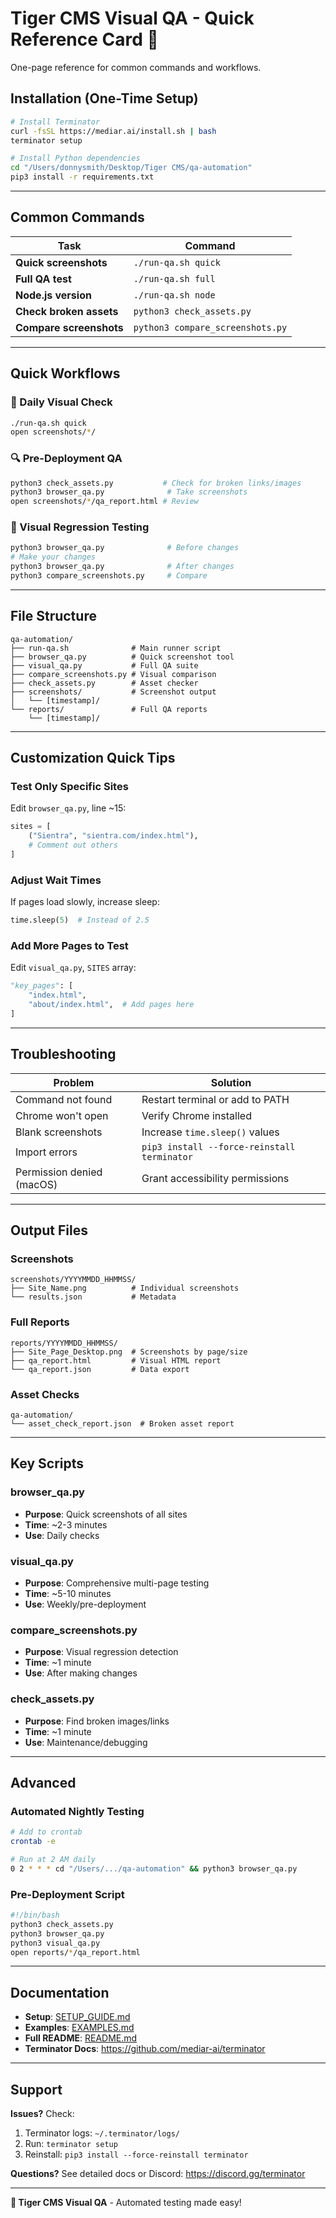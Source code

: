 # Tiger CMS Visual QA - Quick Reference Card 🚀

One-page reference for common commands and workflows.

## Installation (One-Time Setup)

```bash
# Install Terminator
curl -fsSL https://mediar.ai/install.sh | bash
terminator setup

# Install Python dependencies
cd "/Users/donnysmith/Desktop/Tiger CMS/qa-automation"
pip3 install -r requirements.txt
```

---

## Common Commands

| Task | Command |
|------|---------|
| **Quick screenshots** | `./run-qa.sh quick` |
| **Full QA test** | `./run-qa.sh full` |
| **Node.js version** | `./run-qa.sh node` |
| **Check broken assets** | `python3 check_assets.py` |
| **Compare screenshots** | `python3 compare_screenshots.py` |

---

## Quick Workflows

### 📸 Daily Visual Check

```bash
./run-qa.sh quick
open screenshots/*/
```

### 🔍 Pre-Deployment QA

```bash
python3 check_assets.py           # Check for broken links/images
python3 browser_qa.py              # Take screenshots
open screenshots/*/qa_report.html # Review
```

### 🔄 Visual Regression Testing

```bash
python3 browser_qa.py              # Before changes
# Make your changes
python3 browser_qa.py              # After changes
python3 compare_screenshots.py     # Compare
```

---

## File Structure

```
qa-automation/
├── run-qa.sh              # Main runner script
├── browser_qa.py          # Quick screenshot tool
├── visual_qa.py           # Full QA suite
├── compare_screenshots.py # Visual comparison
├── check_assets.py        # Asset checker
├── screenshots/           # Screenshot output
│   └── [timestamp]/
└── reports/               # Full QA reports
    └── [timestamp]/
```

---

## Customization Quick Tips

### Test Only Specific Sites

Edit `browser_qa.py`, line ~15:

```python
sites = [
    ("Sientra", "sientra.com/index.html"),
    # Comment out others
]
```

### Adjust Wait Times

If pages load slowly, increase sleep:

```python
time.sleep(5)  # Instead of 2.5
```

### Add More Pages to Test

Edit `visual_qa.py`, `SITES` array:

```python
"key_pages": [
    "index.html",
    "about/index.html",  # Add pages here
]
```

---

## Troubleshooting

| Problem | Solution |
|---------|----------|
| Command not found | Restart terminal or add to PATH |
| Chrome won't open | Verify Chrome installed |
| Blank screenshots | Increase `time.sleep()` values |
| Import errors | `pip3 install --force-reinstall terminator` |
| Permission denied (macOS) | Grant accessibility permissions |

---

## Output Files

### Screenshots

```
screenshots/YYYYMMDD_HHMMSS/
├── Site_Name.png          # Individual screenshots
└── results.json           # Metadata
```

### Full Reports

```
reports/YYYYMMDD_HHMMSS/
├── Site_Page_Desktop.png  # Screenshots by page/size
├── qa_report.html         # Visual HTML report
└── qa_report.json         # Data export
```

### Asset Checks

```
qa-automation/
└── asset_check_report.json  # Broken asset report
```

---

## Key Scripts

### browser_qa.py
- **Purpose**: Quick screenshots of all sites
- **Time**: ~2-3 minutes
- **Use**: Daily checks

### visual_qa.py
- **Purpose**: Comprehensive multi-page testing
- **Time**: ~5-10 minutes
- **Use**: Weekly/pre-deployment

### compare_screenshots.py
- **Purpose**: Visual regression detection
- **Time**: ~1 minute
- **Use**: After making changes

### check_assets.py
- **Purpose**: Find broken images/links
- **Time**: ~1 minute
- **Use**: Maintenance/debugging

---

## Advanced

### Automated Nightly Testing

```bash
# Add to crontab
crontab -e

# Run at 2 AM daily
0 2 * * * cd "/Users/.../qa-automation" && python3 browser_qa.py
```

### Pre-Deployment Script

```bash
#!/bin/bash
python3 check_assets.py
python3 browser_qa.py
python3 visual_qa.py
open reports/*/qa_report.html
```

---

## Documentation

- **Setup**: [SETUP_GUIDE.md](SETUP_GUIDE.md)
- **Examples**: [EXAMPLES.md](EXAMPLES.md)
- **Full README**: [README.md](README.md)
- **Terminator Docs**: https://github.com/mediar-ai/terminator

---

## Support

**Issues?** Check:
1. Terminator logs: `~/.terminator/logs/`
2. Run: `terminator setup`
3. Reinstall: `pip3 install --force-reinstall terminator`

**Questions?** See detailed docs or Discord: https://discord.gg/terminator

---

**🐅 Tiger CMS Visual QA** - Automated testing made easy!

